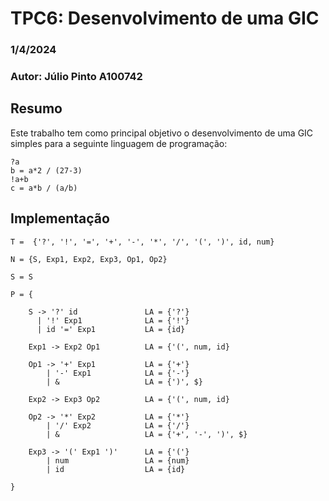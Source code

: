# TPC6: Desenvolvimento de uma GIC

### 1/4/2024
### Autor: Júlio Pinto A100742

## Resumo
Este trabalho tem como principal objetivo o desenvolvimento de uma GIC simples para a seguinte linguagem de programação:

```
?a
b = a*2 / (27-3)
!a+b
c = a*b / (a/b)
```

## Implementação
```
T =  {'?', '!', '=', '+', '-', '*', '/', '(', ')', id, num}

N = {S, Exp1, Exp2, Exp3, Op1, Op2}

S = S

P = {

    S -> '?' id               LA = {'?'}
      | '!' Exp1              LA = {'!'}
      | id '=' Exp1           LA = {id}

    Exp1 -> Exp2 Op1          LA = {'(', num, id}

    Op1 -> '+' Exp1           LA = {'+'}
        | '-' Exp1            LA = {'-'}
        | &                   LA = {')', $}

    Exp2 -> Exp3 Op2          LA = {'(', num, id}

    Op2 -> '*' Exp2           LA = {'*'}
        | '/' Exp2            LA = {'/'}
        | &                   LA = {'+', '-', ')', $}

    Exp3 -> '(' Exp1 ')'      LA = {'('}
        | num                 LA = {num}
        | id                  LA = {id}

}
```